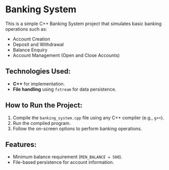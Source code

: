 # Banking System

This is a simple C++ Banking System project that simulates basic banking operations such as:
- Account Creation
- Deposit and Withdrawal
- Balance Enquiry
- Account Management (Open and Close Accounts)

## Technologies Used:
- **C++** for implementation.
- **File handling** using `fstream` for data persistence.

## How to Run the Project:
1. Compile the `banking_system.cpp` file using any C++ compiler (e.g., `g++`).
2. Run the compiled program.
3. Follow the on-screen options to perform banking operations.

## Features:
- Minimum balance requirement (`MIN_BALANCE = 500`).
- File-based persistence for account information.
